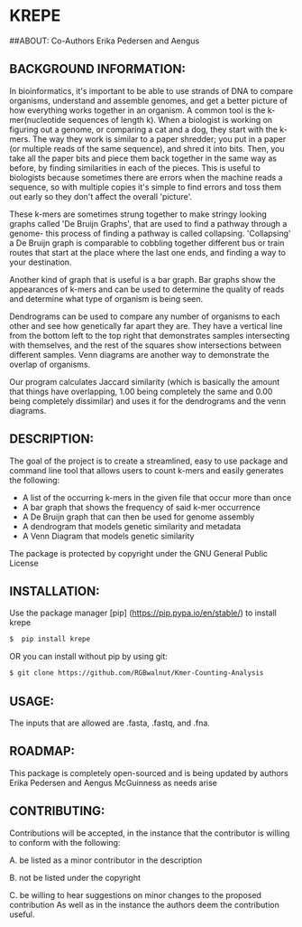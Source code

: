# KREPE

##ABOUT:
Co-Authors Erika Pedersen and Aengus 

## BACKGROUND INFORMATION:
In bioinformatics, it's important to be able to use strands of DNA
to compare organisms, understand and assemble genomes, and get a better
picture of how everything works together in an organism. A common tool
is the k-mer(nucleotide sequences of length k). When a biologist is working
on figuring out a genome, or comparing a cat and a dog, they start with the
k-mers. The way they work is similar to a paper shredder; you put in a paper
(or multiple reads of the same sequence), and shred it into bits. Then, you
take all the paper bits and piece them back together in the same way as before,
by finding similarities in each of the pieces. This is useful to biologists
because sometimes there are errors when the machine reads a sequence, so with
multiple copies it's simple to find errors and toss them out early so they
don't affect the overall 'picture'.

These k-mers are sometimes strung together to make stringy looking
graphs called 'De Bruijn Graphs', that are used to find a pathway through
a genome- this process of finding a pathway is called collapsing. 'Collapsing'
a De Bruijn graph is comparable to cobbling together different bus or train
routes that start at the place where the last one ends, and finding a way
to your destination.

Another kind of graph that is useful is a bar graph. Bar graphs show the
appearances of k-mers and can be used to determine the quality of reads
and determine what type of organism is being seen.

Dendrograms can be used to compare any number of organisms to each other
and see how genetically far apart they are. They have a vertical line from
the bottom left to the top right that demonstrates samples intersecting with
themselves, and the rest of the squares show intersections between different
samples. Venn diagrams are another way to demonstrate the overlap of organisms.

Our program calculates Jaccard similarity (which is basically the amount that
things have overlapping, 1.00 being completely the same and 0.00 being completely dissimilar) and uses it for the dendrograms and the venn diagrams. 


## DESCRIPTION:
 The goal of the project is to create a streamlined, easy to use
 package and command line tool that allows users to count k-mers 
 and easily generates the following:

 - A list of the occurring k-mers in the given file that occur more
   than once
 - A bar graph that shows the frequency of said k-mer occurrence
 - A De Bruijn graph that can then be used for genome assembly
 - A dendrogram that models genetic similarity and metadata
 - A Venn Diagram that models genetic similarity

 The package is protected by copyright under the GNU General Public
 License

## INSTALLATION:
 Use the package manager [pip]
 (https://pip.pypa.io/en/stable/) to install krepe

 ```bash
$  pip install krepe
 ```
OR you can install without pip by using git:

```bash
$ git clone https://github.com/RGBwalnut/Kmer-Counting-Analysis
```

## USAGE:

 The inputs that are allowed are .fasta, .fastq, and .fna. 

## ROADMAP:
 This package is completely open-sourced and is being updated by
 authors Erika Pedersen and Aengus McGuinness as needs arise

## CONTRIBUTING:
 Contributions will be accepted, in the instance that the contributor
 is willing to conform with the following:

 A. be listed as a minor contributor in the description

 B. not be listed under the copyright

 C. be willing to hear suggestions on minor changes to the proposed
 contribution As well as in the instance the authors deem the
 contribution useful.


